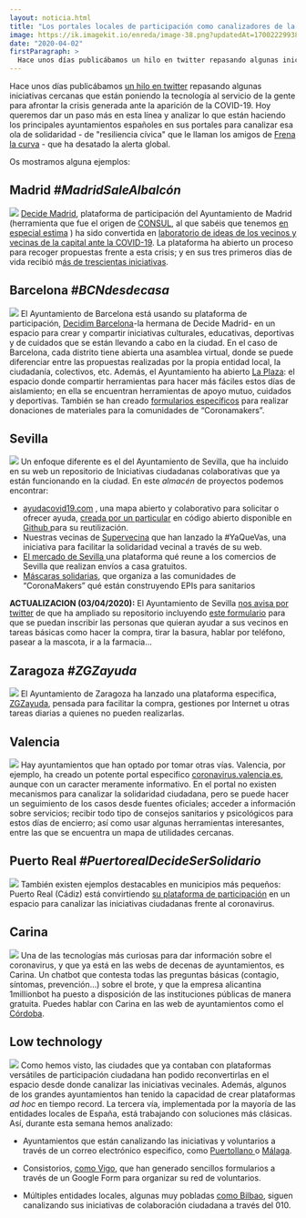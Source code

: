```yaml
---
layout: noticia.html
title: "Los portales locales de participación como canalizadores de la solidaridad frente el coronavirus"
image: https://ik.imagekit.io/enreda/image-38.png?updatedAt=1700222993855
date: "2020-04-02"
firstParagraph: >
  Hace unos días publicábamos un hilo en twitter repasando algunas iniciativas cercanas que están poniendo la tecnología al servicio de la gente para afrontar la crisis generada ante la aparición de la COVID-19. Hoy queremos dar un paso más en esta línea y analizar lo que están haciendo los principales ayuntamientos españoles en sus portales para canalizar esa ola de solidaridad - de "resiliencia cívica" que le llaman los amigos de Frena la curva - que ha desatado la alerta global.
---
```


Hace unos días publicábamos [un hilo en twitter](https://twitter.com/enreda/status/1243526548663275521) repasando algunas iniciativas cercanas que están poniendo la tecnología al servicio de la gente para afrontar la crisis generada ante la aparición de la COVID-19. Hoy queremos dar un paso más en esta línea y analizar lo que están haciendo los principales ayuntamientos españoles en sus portales para canalizar esa ola de solidaridad - de "resiliencia cívica" que le llaman los amigos de [Frena la curva](https://frenalacurva.net/)  - que ha desatado la alerta global.

Os mostramos alguna ejemplos:

## Madrid *#MadridSaleAlbalcón*

![](http://blog.enreda.coop/content/images/2020/04/image-1.png)
[Decide Madrid](https://decide.madrid.es/), plataforma de participación del Ayuntamiento de Madrid (herramienta que fue el origen de [CONSUL](http://consulproject.org/es/), al que sabéis que tenemos [en especial estima](http://enreda.coop/servicios/participaciondigital) ) ha sido convertida en [laboratorio de ideas de los vecinos y vecinas de la capital ante la COVID-19](https://elpais.com/espana/madrid/2020-03-20/laboratorio-de-ideas-de-vecinos-de-madrid-ante-el-coronavirus.html.). 
La plataforma ha abierto un proceso para recoger propuestas frente a esta crisis; y en sus tres primeros días de vida recibió m[ás de trescientas iniciativas](https://www.madridiario.es/madrid-sale-al-balcon-recibe-327-iniciativas-solidarias-ciudadanas-en-solo-tres-dias). 

 
## Barcelona *#BCNdesdecasa*

![](http://blog.enreda.coop/content/images/2020/04/image-2.png)
El Ayuntamiento de Barcelona está usando su plataforma de participación, [Decidim Barcelona](https://www.decidim.barcelona/assemblies/BCNdesdecasa?locale=es)-la hermana de  Decide Madrid- en un espacio para crear y compartir iniciativas culturales, educativas, deportivas y de cuidados que se están llevando a cabo en la ciudad. 
En el caso de Barcelona, cada distrito tiene abierta una asamblea virtual, donde se puede diferenciar entre las propuestas realizadas por la propia entidad local, la ciudadanía, colectivos, etc. Además, el Ayuntamiento ha  abierto  [La Plaza](https://www.decidim.barcelona/assemblies/BCNdesdecasa/f/3872/): el espacio donde compartir herramientas para hacer más fáciles estos días de aislamiento; en ella se encuentran herramientas de apoyo mutuo, cuidados y deportivas. También se han creado [formularios específicos](https://w10.bcn.cat/StpQueixesWEB/serveisIris.do?cbDetall=4890&consulta=1&directo=0&i=e&tescolta=1&i=e&origen=DONACIONS_MATERIAL_IMPRESIO_3D) para realizar donaciones de materiales para la comunidades de “Coronamakers”.

## Sevilla

![](http://blog.enreda.coop/content/images/2020/04/image-5.png)
Un enfoque diferente es el del Ayuntamiento de Sevilla, que  ha incluido en su web un repositorio de Iniciativas ciudadanas colaborativas que ya están funcionando en la ciudad. En este *almacén* de proyectos podemos encontrar:

* [ayudacovid19.com](https://www.ayudacovid19.com/) , una mapa abierto y colaborativo para solicitar o ofrecer ayuda,  [creada por un particular](http://www.cibersur.com/cibersur/impe/20638) en código abierto disponible en [Github ](https://github.com/pablofm/ayudacovid19)para su reutilización.
* Nuestras vecinas de [Supervecina](https://supervecina.com/#/yaquevas ) que han lanzado la #YaQueVas, una iniciativa para facilitar la solidaridad vecinal a través de su web.
* [El mercado de Sevilla ](https://elmercadodesevilla.com/)
 una plataforma qué reune a los comercios de Sevilla que realizan envíos a casa gratuitos.
* [Máscaras solidarias](https://sites.google.com/view/mascaras-solidarias/p%C3%A1gina-principal?authuser=0), que organiza a las comunidades de “CoronaMakers” qué están construyendo EPIs para sanitarios

**ACTUALIZACION (03/04/2020):** El Ayuntamiento de Sevilla [nos avisa por twitter](https://twitter.com/Ayto_Sevilla/status/1245960501902946304 ) de que ha ampliado su repositorio incluyendo [este formulario](https://www.sevilla.org/actualidad/coronavirus-covid19/coronavirus-covid-19/iniciativas-ciudadanas/voluntarios-en-el-barrio) para que se puedan inscribir las personas que quieran ayudar a sus vecinos en tareas básicas como hacer la compra, tirar la basura, hablar por teléfono, pasear a la mascota, ir a la farmacia... 

## Zaragoza *#ZGZayuda*

![](http://blog.enreda.coop/content/images/2020/04/image-7.png)
El Ayuntamiento de Zaragoza ha lanzado una plataforma especifica, [ZGZayuda](https://zaragozaayuda.es/ ), pensada para facilitar la compra, gestiones por Internet u otras tareas diarias a quienes no pueden realizarlas.
 
## Valencia

![](http://blog.enreda.coop/content/images/2020/04/image-32.png)
Hay ayuntamientos que han optado por tomar otras vías. Valencia, por ejemplo, ha creado un potente portal especifico [coronavirus.valencia.es](https://coronavirus.valencia.es/), aunque con un caracter meramente informativo. 
En el portal no existen mecanismos para canalizar la solidaridad ciudadana, pero se puede hacer un seguimiento de los casos desde fuentes oficiales; acceder a información sobre servicios; recibir todo tipo de consejos sanitarios y psicológicos para estos días de encierro; así como usar algunas herramientas interesantes, entre las que se encuentra un mapa de utilidades cercanas.

## Puerto Real *#PuertorealDecideSerSolidario*

![](http://blog.enreda.coop/content/images/2020/04/image-12.png)
También existen ejemplos destacables en municipios más pequeños: Puerto Real (Cádiz) está convirtiendo [su plataforma de participación](https://decide.puertoreal.es/ ) en un espacio para canalizar las iniciativas ciudadanas frente al coronavirus. 


## Carina 

![](http://blog.enreda.coop/content/images/2020/04/image-18.png)
Una de las tecnologías más curiosas para dar información sobre el coronavirus, y que ya está en las webs de decenas de ayuntamientos, es Carina. Un chatbot que contesta todas las preguntas básicas (contagio, síntomas, prevención…) sobre el brote, y que la empresa alicantina 1millionbot ha puesto a disposición de las instituciones públicas de manera gratuita. 
Puedes hablar con Carina en las web de ayuntamientos como el [Córdoba]( https://www.cordoba.es/).

## Low technology 

![](http://blog.enreda.coop/content/images/2020/04/image-20.png)
Como hemos visto, las ciudades que ya contaban con plataformas versátiles de  participación ciudadana han podido reconvertirlas en el espacio desde donde canalizar las iniciativas vecinales. Además, algunos de los grandes ayuntamientos han tenido la capacidad de crear plataformas *ad hoc* en tiempo record. La tercera vía, implementada por la mayoría de las entidades locales de España, está trabajando con soluciones más clásicas. Así, durante esta semana hemos analizado: 

* Ayuntamientos que están canalizando las iniciativas y voluntarios  a través de un correo electrónico especifico, como [Puertollano ](https://www.miciudadreal.es/2020/03/24/el-ayuntamiento-de-puertollano-habilita-un-correo-electronico-y-un-telefono-para-canalizar-las-iniciativas-de-voluntariado-durante-el-aislamiento/)o [Málaga](https://twitter.com/malaga/status/1245635328360075266).

* Consistorios, [como Vigo](https://docs.google.com/forms/d/e/1FAIpQLSfXv9h_GwccGfFYegXwpPkKv2U906RDB15NOtv3LwES3mPWwQ/viewform), que han generado sencillos formularios a través de un Google Form para organizar su red de voluntarios.
  
* Múltiples entidades locales, algunas muy pobladas [como Bilbao](https://www.bilbao.eus/cs/Satellite?c=BIO_Aviso_FA&cid=1279197178768&language=es&pageid=3000075232&pagename=Bilbaonet%2FBIO_Aviso_FA%2FBIO_Aviso), siguen canalizando sus iniciativas de colaboración ciudadana  a través del 010.